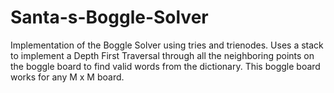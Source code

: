 # Santa-s-Boggle-Solver
Implementation of the Boggle Solver using tries and trienodes. Uses a stack to implement a Depth First Traversal through all the neighboring points on the boggle board to find valid words from the dictionary. This boggle board works for any M x M board.
